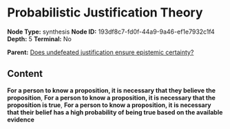 # Probabilistic Justification Theory

**Node Type:** synthesis
**Node ID:** 193df8c7-fd0f-44a9-9a46-ef1e7932c1f4
**Depth:** 5
**Terminal:** No

**Parent:** [Does undefeated justification ensure epistemic certainty?](does-undefeated-justification-ensure-epistemic-certainty-antithesis-8fda5e20-3a13-44a7-a3ce-a3ac25e48433.md)

## Content

**For a person to know a proposition, it is necessary that they believe the proposition**, **For a person to know a proposition, it is necessary that the proposition is true**, **For a person to know a proposition, it is necessary that their belief has a high probability of being true based on the available evidence**
